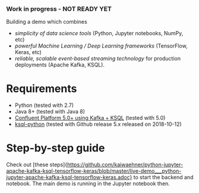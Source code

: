 ### Work in progress - NOT READY YET

Building a demo which combines
-  *simplicity of data science tools* (Python, Jupyter notebooks, NumPy, etc)
- *powerful Machine Learning / Deep Learning frameworks* (TensorFlow, Keras, etc)
-  *reliable, scalable event-based streaming technology* for production deployments (Apache Kafka, KSQL).

# Requirements

-  Python (tested with 2.7)
- Java 8+ (tested with Java 8)
- [Confluent Platform 5.0+ using Kafka + KSQL](https://www.confluent.io/download/) (tested with 5.0)
- [ksql-python](https://github.com/bryanyang0528/ksql-python) (tested with Github release 5.x released on 2018-10-12)

# Step-by-step guide
Check out [these steps]{https://github.com/kaiwaehner/python-jupyter-apache-kafka-ksql-tensorflow-keras/blob/master/live-demo___python-jupyter-apache-kafka-ksql-tensorflow-keras.adoc} to start the backend and notebook. The main demo is running in the Jupyter notebook then.
